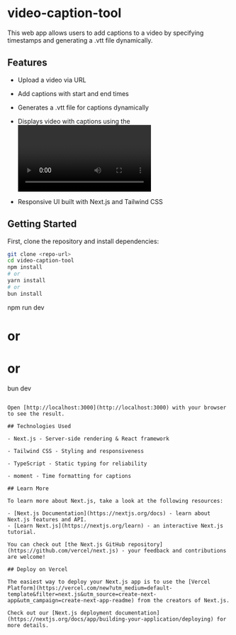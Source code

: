 # video-caption-tool
This web app allows users to add captions to a video by specifying timestamps and generating a .vtt file dynamically.

## Features

- Upload a video via URL

- Add captions with start and end times

- Generates a .vtt file for captions dynamically

- Displays video with captions using the <video> tag

- Responsive UI built with Next.js and Tailwind CSS

## Getting Started

First, clone the repository and install dependencies:

```bash
git clone <repo-url>
cd video-caption-tool
npm install
# or
yarn install
# or
bun install
```
npm run dev
# or
# or
bun dev
```

Open [http://localhost:3000](http://localhost:3000) with your browser to see the result.

## Technologies Used

- Next.js - Server-side rendering & React framework

- Tailwind CSS - Styling and responsiveness

- TypeScript - Static typing for reliability

- moment - Time formatting for captions

## Learn More

To learn more about Next.js, take a look at the following resources:

- [Next.js Documentation](https://nextjs.org/docs) - learn about Next.js features and API.
- [Learn Next.js](https://nextjs.org/learn) - an interactive Next.js tutorial.

You can check out [the Next.js GitHub repository](https://github.com/vercel/next.js) - your feedback and contributions are welcome!

## Deploy on Vercel

The easiest way to deploy your Next.js app is to use the [Vercel Platform](https://vercel.com/new?utm_medium=default-template&filter=next.js&utm_source=create-next-app&utm_campaign=create-next-app-readme) from the creators of Next.js.

Check out our [Next.js deployment documentation](https://nextjs.org/docs/app/building-your-application/deploying) for more details.
